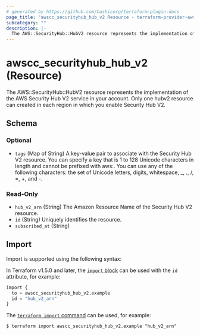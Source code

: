```yaml
---
# generated by https://github.com/hashicorp/terraform-plugin-docs
page_title: "awscc_securityhub_hub_v2 Resource - terraform-provider-awscc"
subcategory: ""
description: |-
  The AWS::SecurityHub::HubV2 resource represents the implementation of the AWS Security Hub V2 service in your account. Only one hubv2 resource can created in each region in which you enable Security Hub V2.
---
```


# awscc_securityhub_hub_v2 (Resource)

The AWS::SecurityHub::HubV2 resource represents the implementation of the AWS Security Hub V2 service in your account. Only one hubv2 resource can created in each region in which you enable Security Hub V2.



<!-- schema generated by tfplugindocs -->
## Schema

### Optional

- `tags` (Map of String) A key-value pair to associate with the Security Hub V2 resource. You can specify a key that is 1 to 128 Unicode characters in length and cannot be prefixed with aws:. You can use any of the following characters: the set of Unicode letters, digits, whitespace, _, ., /, =, +, and -.

### Read-Only

- `hub_v2_arn` (String) The Amazon Resource Name of the Security Hub V2 resource.
- `id` (String) Uniquely identifies the resource.
- `subscribed_at` (String)

## Import

Import is supported using the following syntax:

In Terraform v1.5.0 and later, the [`import` block](https://developer.hashicorp.com/terraform/language/import) can be used with the `id` attribute, for example:

```terraform
import {
  to = awscc_securityhub_hub_v2.example
  id = "hub_v2_arn"
}
```

The [`terraform import` command](https://developer.hashicorp.com/terraform/cli/commands/import) can be used, for example:

```shell
$ terraform import awscc_securityhub_hub_v2.example "hub_v2_arn"
```
